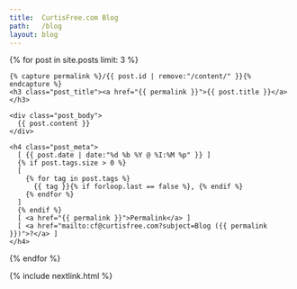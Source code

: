 ```yaml
---
title:  CurtisFree.com Blog
path:   /blog
layout: blog
---
```


{% for post in site.posts limit: 3 %}

  <div class="post">

    {% capture permalink %}/{{ post.id | remove:"/content/" }}{% endcapture %}
    <h3 class="post_title"><a href="{{ permalink }}">{{ post.title }}</a></h3>

    <div class="post_body">
      {{ post.content }}
    </div>

    <h4 class="post_meta">
      [ {{ post.date | date:"%d %b %Y @ %I:%M %p" }} ]
      {% if post.tags.size > 0 %}
      [
        {% for tag in post.tags %}
          {{ tag }}{% if forloop.last == false %}, {% endif %}
        {% endfor %}
      ]
      {% endif %}
      [ <a href="{{ permalink }}">Permalink</a> ]
      [ <a href="mailto:cf@curtisfree.com?subject=Blog ({{ permalink }})">?</a> ]
    </h4>

  </div>

{% endfor %}

{% include nextlink.html %}

